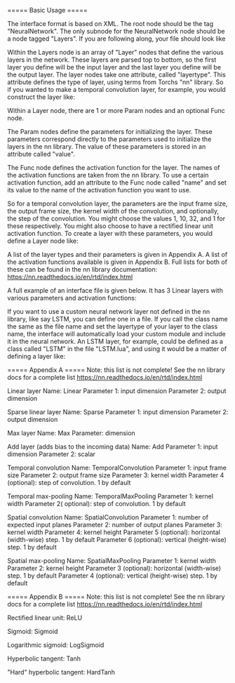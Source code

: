 ===== Basic Usage =====

The interface format is based on XML. The root node should be the tag "NeuralNetwork".
The only subnode for the NeuralNetwork node should be a node tagged "Layers". If you
are following along, your file should look like

<NeuralNetwork>
	<Layers>
	</Layers>
</NeuralNetwork>

Within the
Layers node is an array of "Layer" nodes that define the various layers in the network.
These layers are parsed top to bottom, so the first layer you define will be the input
layer and the last layer you define will be the output layer. The layer nodes take one
attribute, called "layertype". This attribute defines the type of layer, using terms
from Torchs "nn" library. So if you wanted to make a temporal convolution layer, for
example, you would construct the layer like:

<Layer layertype="TemporalConvolution">
</Layer>

Within a Layer node, there are 1 or more Param nodes and an optional Func node.

The Param nodes define the parameters for initializing the layer. These parameters
correspond directly to the parameters used to initialize the layers in the nn library.
The value of these parameters is stored in an attribute called "value".

The Func node defines the activation function for the layer. The names of the activation
functions are taken from the nn library. To use a certain activation function, add an
attribute to the Func node called "name" and set its value to the name of the activation
function you want to use.

So for a temporal convolution layer, the parameters are the input frame size, the
output frame size, the kernel width of the convolution, and optionally, the step of
the convolution. You might choose the values 1, 10, 32, and 1 for these respectively.
You might also choose to have a rectified linear unit activation function. To create a
layer with these parameters, you would define a Layer node like:

<Layer layertype="TemporalConvolution">
	<Param value="1" />
	<Param value="10" />
	<Param value="32" />
	<Param value="1" />
	<Func name="ReLU" />
</Layer>

A list of the layer types and their parameters is given in Appendix A. A list of the
activation functions available is given in Appendix B. Full lists for both of these can
be found in the nn library documentation: https://nn.readthedocs.io/en/rtd/index.html

A full example of an interface file is given below. It has 3 Linear layers with
various parameters and activation functions:

<NeuralNetwork>
	<Layers>
		<Layer layertype="Linear">
			<Param value="561" />
			<Param value="300" />
			<Func name="ReLU" />
		</Layer>
		<Layer layertype="Linear">
			<Param value="761" />
			<Param value="302" />
			<Func name="LogSoftMax" />
		</Layer>
		<Layer layertype="Linear">
			<Param value="861" />
			<Param value="303" />
			<Func name="Sigmoid" />
		</Layer>
	</Layers>
</NeuralNetwork>

If you want to use a custom neural network layer not defined in the nn library, like
say LSTM, you can define one in a file. If you call the class name the same as the file
name and set the layertype of your layer to the class name, the interface will
automatically load your custom module and include it in the neural network. An LSTM
layer, for example, could be defined as a class called "LSTM" in the file "LSTM.lua",
and using it would be a matter of defining a layer like:

<Layer layertype="LSTM">
</Layer>



===== Appendix A =====
Note: this list is not complete! See the nn library docs for a complete list
https://nn.readthedocs.io/en/rtd/index.html

Linear layer
	Name: Linear
	Parameter 1: input dimension
	Parameter 2: output dimension

Sparse linear layer
	Name: Sparse
	Parameter 1: input dimension
	Parameter 2: output dimension

Max layer
	Name: Max
	Parameter: dimension

Add layer (adds bias to the incoming data)
	Name: Add
	Parameter 1: input dimension
	Parameter 2: scalar

Temporal convolution
	Name: TemporalConvolution
	Parameter 1: input frame size
	Parameter 2: output frame size
	Parameter 3: kernel width
	Parameter 4 (optional): step of convolution. 1 by default

Temporal max-pooling
	Name: TemporalMaxPooling
	Parameter 1: kernel width
	Parameter 2( optional): step of convolution. 1 by default

Spatial convolution
	Name: SpatialConvolution
	Parameter 1: number of expected input planes
	Parameter 2: number of output planes
	Parameter 3: kernel width
	Parameter 4: kernel height
	Parameter 5 (optional): horizontal (width-wise) step. 1 by default
	Parameter 6 (optional): vertical (height-wise) step. 1 by default

Spatial max-pooling
	Name: SpatialMaxPooling
	Parameter 1: kernel width
	Parameter 2: kernel height
	Parameter 3 (optional): horizontal (width-wise) step. 1 by default
	Parameter 4 (optional): vertical (height-wise) step. 1 by default

===== Appendix B =====
Note: this list is not complete! See the nn library docs for a complete list
https://nn.readthedocs.io/en/rtd/index.html

Rectified linear unit: ReLU

Sigmoid: Sigmoid

Logarithmic sigmoid: LogSigmoid

Hyperbolic tangent: Tanh

"Hard" hyperbolic tangent: HardTanh
